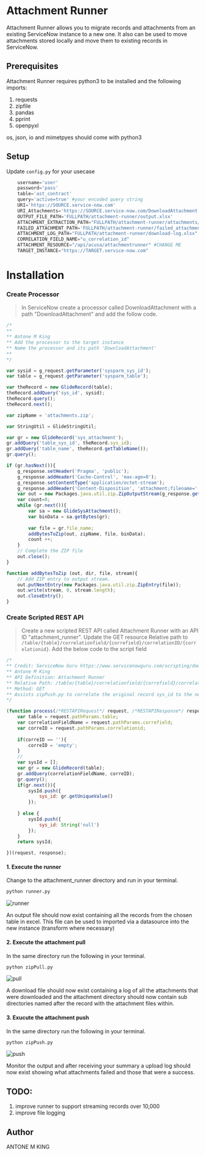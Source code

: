 # Attachment Runner

Attachment Runner allows you to migrate records and attachments from an existing ServiceNow instance to a new one.
It also can be used to move attachments stored locally and move them to existing records in ServiceNow.

## Prerequisites

Attachment Runner requires python3 to be installed and the following imports:

1. requests
2. zipfile
3. pandas
4. pprint
5. openpyxl

os, json, io and mimetpyes should come with python3

## Setup

Update `config.py` for your usecase
```python
    username='user'
    password='pass' 
    table='ast_contract'
    query='active=true' #your encoded query string
    URI='https://SOURCE.service-now.com'
    URI_Attachments='https://SOURCE.service-now.com/DownloadAttachment.do?'
    OUTPUT_FILE_PATH='FULLPATH/attachment-runner/output.xlsx' 
    ATTACHMENT_EXTRACTION_PATH="FULLPATH/attachment-runner/attachments/"
    FAILED_ATTACHMENT_PATH='FULLPATH/attachment-runner/failed_attachments/'
    ATTACHMENT_LOG_PATH="FULLPATH/attachment-runner/download-log.xlsx"
    CORRELATION_FIELD_NAME="u_correlation_id"
    ATTACHMENT_RESOURCE="/api/acusa/attachmentrunner" #CHANGE ME
    TARGET_INSTANCE="https://TARGET.service-now.com"
```

# Installation

### Create Processor

> In ServiceNow create a processor called DownloadAttachment with a path "DownloadAttachment" and add the follow code.

```javascript
/*
**
** Antone M King
** Add the processor to the target instance
** Name the processor and its path 'DownloadAttachment'
**
*/

var sysid = g_request.getParameter('sysparm_sys_id');
var table = g_request.getParameter('sysparm_table');

var theRecord = new GlideRecord(table);
theRecord.addQuery('sys_id', sysid);
theRecord.query();
theRecord.next();

var zipName = 'attachments.zip';

var StringUtil = GlideStringUtil;

var gr = new GlideRecord('sys_attachment');
gr.addQuery('table_sys_id', theRecord.sys_id);
gr.addQuery('table_name', theRecord.getTableName());
gr.query();

if (gr.hasNext()){
    g_response.setHeader('Pragma', 'public');
    g_response.addHeader('Cache-Control', 'max-age=0');
    g_response.setContentType('application/octet-stream');
    g_response.addHeader('Content-Disposition', 'attachment;filename=' + zipName);
    var out = new Packages.java.util.zip.ZipOutputStream(g_response.getOutputStream());
    var count=0;
    while (gr.next()){
        var sa = new GlideSysAttachment();
        var binData = sa.getBytes(gr);
        
        var file = gr.file_name;
        addBytesToZip(out, zipName, file, binData);
        count ++;
    }
    // Complete the ZIP file
    out.close();
}

function addBytesToZip (out, dir, file, stream){
    // Add ZIP entry to output stream.
    out.putNextEntry(new Packages.java.util.zip.ZipEntry(file));
    out.write(stream, 0, stream.length);
    out.closeEntry();
}
```

### Create Scripted REST API

> Create a new scripted REST API called Attachment Runner with an API ID "attachment_runner".
> Update the GET resource Relative path to `/table/{table}/correlationfield/{correfield}/correlationID/{correlationid}`.
> Add the below code to the script field

```javascript
/*
** Credit: ServiceNow Guru https://www.servicenowguru.com/scripting/download-attachments-zip-file/
** Antone M King
** API Definition: Attachment Runner
** Relative Path: /table/{table}/correlationfield/{correfield}/correlationID/{correlationid}
** Method: GET
** Assists zipPush.py to correlate the original record sys_id to the new one
*/

(function process(/*RESTAPIRequest*/ request, /*RESTAPIResponse*/ response) {
	var table = request.pathParams.table;
	var correlationFieldName = request.pathParams.correfield;
	var correID = request.pathParams.correlationid;
	
	if(correID == ''){
		correID = 'empty';
	}
	//
	var sysId = [];
	var gr = new GlideRecord(table);
	gr.addQuery(correlationFieldName, correID);
	gr.query();
	if(gr.next()){
		sysId.push({
			sys_id: gr.getUniqueValue()
		});
		
	} else {
		sysId.push({
			sys_id: String('null')
		});
	}
	return sysId;

})(request, response);

```

#### 1. Execute the runner

Change to the attachment_runner directory and run in your terminal.

```sh
python runner.py
```
![runner](https://github.com/enotgnik/attachment-runner/screenshots/runner.png)

An output file should now exist containing all the records from the chosen table in excel. This file can be used to imported via a datasource into the new instance (transform where necessary)

#### 2. Execute the attachment pull

In the same directory run the following in your terminal.

```sh
python zipPull.py
```
![pull](https://github.com/enotgnik/attachment-runner/screenshots/zipPull.png)

A download file should now exist containing a log of all the attachments that were downloaded and the attachment directory should now contain sub directories named after the record with the attachment files within.


#### 3. Exucute the attachment push

In the same directory run the following in your terminal.

```sh
python zipPush.py
```
![push](https://github.com/enotgnik/attachment-runner/screenshots/zipPush.png)

Monitor the output and after receiving your summary a upload log should now exist showing what attachments failed and those that were a success.

## TODO:
1. improve runner to support streaming records over 10,000
2. improve file logging

## Author

ANTONE M KING


